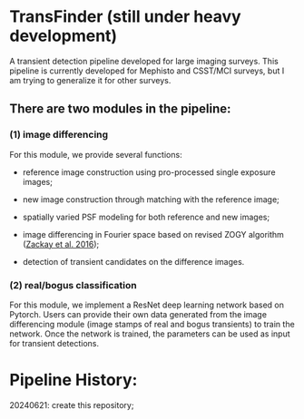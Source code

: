 # TransFinder (still under heavy development)

A transient detection pipeline developed for large imaging surveys. This pipeline is currently developed for Mephisto and CSST/MCI surveys, but I am trying to generalize it for other surveys.

## There are two modules in the pipeline: 
### (1) image differencing
For this module, we provide several functions: 
* reference image construction using pro-processed single exposure images; 

* new image construction through matching with the reference image; 

* spatially varied PSF modeling for both reference and new images; 

* image differencing in Fourier space based on revised ZOGY algorithm ([Zackay et al. 2016](https://ui.adsabs.harvard.edu/abs/2016ApJ...830...27Z/abstract));

* detection of transient candidates on the difference images.

### (2) real/bogus classification
For this module, we implement a ResNet deep learning network based on Pytorch. Users can provide their own data generated from the image differencing module (image stamps of real and bogus transients) to train the network. Once the network is trained, the parameters can be used as input for transient detections.

Pipeline History:
===================
20240621: create this repository;
